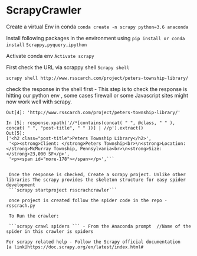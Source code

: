 # ScrapyCrawler

Create a virtual Env  in conda 
```conda create -n scrapy python=3.6 anaconda```

Install following packages in the environment using 
```pip install or conda install```
```Scrappy,pyquery,ipython```

Activate conda env
```Activate scrapy```

First check the URL via scrappy shell
```Scrapy shell ```

```scrapy shell http://www.rsscarch.com/project/peters-township-library/```

check the response in the shell first - This step is to check the response is hitting our python env , some cases firewall or some Javascript sites might now work well with scrapy.

```In [4]: response.url
Out[4]: 'http://www.rsscarch.com/project/peters-township-library/'

In [5]: response.xpath('//*[contains(concat( " ", @class, " " ), concat( " ", "post-title", " " ))] | //p').extract()
Out[5]:
['<h2 class="post-title">Peters Township Library</h2>',
 '<p><strong>Client: </strong>Peters Township<br>\n<strong>Location: </strong>McMurray Township, Pennsylvania<br>\n<strong>Size: </strong>23,000 SF</p>',
 '<p><span id="more-178"></span></p>',```
 
 
 Once the response is checked, Create a scrapy project. Unlike other libraries The scrapy provides the skeleton structure for easy spider development
 ```scrapy startproject rsscrachcrawler```
 
 once project is created follow the spider code in the repo - rsscrach.py
 
 To Run the crawler:
 
 ```scrapy crawl spiders ``` - From the Anaconda prompt  //Name of the spider in this crawler is spiders
 
For scrapy related help - Follow the Scrapy official documentation 
[a link]https://doc.scrapy.org/en/latest/index.html#
 

